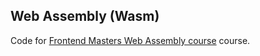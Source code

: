 ## Web Assembly (Wasm)

Code for [Frontend Masters Web Assembly course](https://frontendmasters.com/courses/web-assembly/) course.
